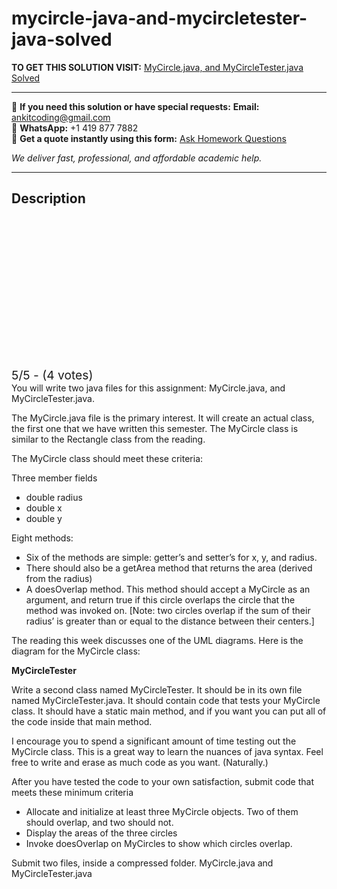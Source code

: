 # mycircle-java-and-mycircletester-java-solved
**TO GET THIS SOLUTION VISIT:** [MyCircle.java, and MyCircleTester.java Solved](https://www.ankitcodinghub.com/product/mycircle-java-and-mycircletester-java-solved/)


---

📩 **If you need this solution or have special requests:** **Email:** ankitcoding@gmail.com  
📱 **WhatsApp:** +1 419 877 7882  
📄 **Get a quote instantly using this form:** [Ask Homework Questions](https://www.ankitcodinghub.com/services/ask-homework-questions/)

*We deliver fast, professional, and affordable academic help.*

---

<h2>Description</h2>



<div class="kk-star-ratings kksr-auto kksr-align-center kksr-valign-top" data-payload="{&quot;align&quot;:&quot;center&quot;,&quot;id&quot;:&quot;33864&quot;,&quot;slug&quot;:&quot;default&quot;,&quot;valign&quot;:&quot;top&quot;,&quot;ignore&quot;:&quot;&quot;,&quot;reference&quot;:&quot;auto&quot;,&quot;class&quot;:&quot;&quot;,&quot;count&quot;:&quot;4&quot;,&quot;legendonly&quot;:&quot;&quot;,&quot;readonly&quot;:&quot;&quot;,&quot;score&quot;:&quot;5&quot;,&quot;starsonly&quot;:&quot;&quot;,&quot;best&quot;:&quot;5&quot;,&quot;gap&quot;:&quot;4&quot;,&quot;greet&quot;:&quot;Rate this product&quot;,&quot;legend&quot;:&quot;5\/5 - (4 votes)&quot;,&quot;size&quot;:&quot;24&quot;,&quot;title&quot;:&quot;MyCircle.java, and MyCircleTester.java Solved&quot;,&quot;width&quot;:&quot;138&quot;,&quot;_legend&quot;:&quot;{score}\/{best} - ({count} {votes})&quot;,&quot;font_factor&quot;:&quot;1.25&quot;}">

<div class="kksr-stars">

<div class="kksr-stars-inactive">
            <div class="kksr-star" data-star="1" style="padding-right: 4px">


<div class="kksr-icon" style="width: 24px; height: 24px;"></div>
        </div>
            <div class="kksr-star" data-star="2" style="padding-right: 4px">


<div class="kksr-icon" style="width: 24px; height: 24px;"></div>
        </div>
            <div class="kksr-star" data-star="3" style="padding-right: 4px">


<div class="kksr-icon" style="width: 24px; height: 24px;"></div>
        </div>
            <div class="kksr-star" data-star="4" style="padding-right: 4px">


<div class="kksr-icon" style="width: 24px; height: 24px;"></div>
        </div>
            <div class="kksr-star" data-star="5" style="padding-right: 4px">


<div class="kksr-icon" style="width: 24px; height: 24px;"></div>
        </div>
    </div>

<div class="kksr-stars-active" style="width: 138px;">
            <div class="kksr-star" style="padding-right: 4px">


<div class="kksr-icon" style="width: 24px; height: 24px;"></div>
        </div>
            <div class="kksr-star" style="padding-right: 4px">


<div class="kksr-icon" style="width: 24px; height: 24px;"></div>
        </div>
            <div class="kksr-star" style="padding-right: 4px">


<div class="kksr-icon" style="width: 24px; height: 24px;"></div>
        </div>
            <div class="kksr-star" style="padding-right: 4px">


<div class="kksr-icon" style="width: 24px; height: 24px;"></div>
        </div>
            <div class="kksr-star" style="padding-right: 4px">


<div class="kksr-icon" style="width: 24px; height: 24px;"></div>
        </div>
    </div>
</div>


<div class="kksr-legend" style="font-size: 19.2px;">
            5/5 - (4 votes)    </div>
    </div>
You will write two java files for this assignment: MyCircle.java, and MyCircleTester.java.

The MyCircle.java file is the primary interest. It will create an actual class, the first one that we have written this semester. The MyCircle class is similar to the Rectangle class from the reading.

The MyCircle class should meet these criteria:

Three member fields

<ul>
<li>double radius</li>
<li>double x</li>
<li>double y</li>
</ul>
Eight methods:

<ul>
<li>Six of the methods are simple: getter’s and setter’s for x, y, and radius.</li>
<li>There should also be a getArea method that returns the area (derived from the radius)</li>
<li>A doesOverlap method. This method should accept a MyCircle as an argument, and return true if this circle overlaps the circle that the method was invoked on. [Note: two circles overlap if the sum of their radius’ is greater than or equal to the distance between their centers.]</li>
</ul>
The reading this week discusses one of the UML diagrams. Here is the diagram for the MyCircle class:

<img data-recalc-dims="1" decoding="async" data-src="https://i0.wp.com/media.cheggcdn.com/media/560/5602e136-52f7-44be-94f1-cd37eab072d2/phptfdH3g.png?w=980&amp;ssl=1" alt="MyCircle Class double x double y double radius void setX(double value) double getxo void setY(double value) double gety void" aria-describedby="gmi" src="data:image/gif;base64,R0lGODlhAQABAAAAACH5BAEKAAEALAAAAAABAAEAAAICTAEAOw==" class="lazyload">

<strong>MyCircleTester</strong>

Write a second class named MyCircleTester. It should be in its own file named MyCircleTester.java. It should contain code that tests your MyCircle class. It should have a static main method, and if you want you can put all of the code inside that main method.

I encourage you to spend a significant amount of time testing out the MyCircle class. This is a great way to learn the nuances of java syntax. Feel free to write and erase as much code as you want. (Naturally.)

After you have tested the code to your own satisfaction, submit code that meets these minimum criteria

<ul>
<li>Allocate and initialize at least three MyCircle objects. Two of them should overlap, and two should not.</li>
<li>Display the areas of the three circles</li>
<li>Invoke doesOverlap on MyCircles to show which circles overlap.</li>
</ul>
Submit two files, inside a compressed folder. MyCircle.java and MyCircleTester.java
